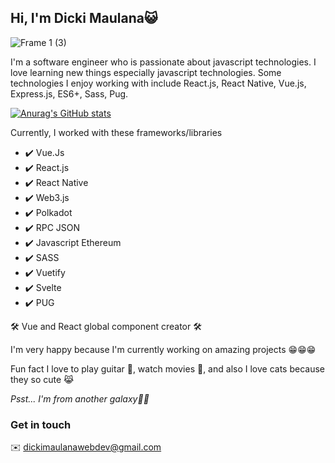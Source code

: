 ## Hi, I'm Dicki Maulana😺
![Frame 1 (3)](https://user-images.githubusercontent.com/67890542/135431992-6ce0332e-e62f-4e8e-9b40-4f708965f287.jpg)

I'm a software engineer who is passionate about javascript technologies. I love learning new things especially javascript technologies. Some technologies I enjoy working with include React.js, React Native, Vue.js, Express.js, ES6+, Sass, Pug.

[![Anurag's GitHub stats](https://github-readme-stats.vercel.app/api?username=bukandicki&count_private=true&show_icons=true&theme=dracula)](https://github.com/bukandicki/github-readme-stats)

Currently, I worked with these frameworks/libraries
- ✔️ Vue.Js
- ✔️ React.js
- ✔️ React Native
- ✔️ Web3.js
- ✔️ Polkadot
- ✔️ RPC JSON
- ✔️ Javascript Ethereum
- ✔️ SASS
- ✔️ Vuetify
- ✔️ Svelte
- ✔️ PUG

🛠️ Vue and React global component creator 🛠️

I'm very happy because I'm currently working on amazing projects 😁😁😁

Fun fact
I love to play guitar 🎸, watch movies 🎥, and also I love cats because they so cute 😹

_Psst... I'm from another galaxy🌌😹_

### Get in touch
✉️ dickimaulanawebdev@gmail.com
